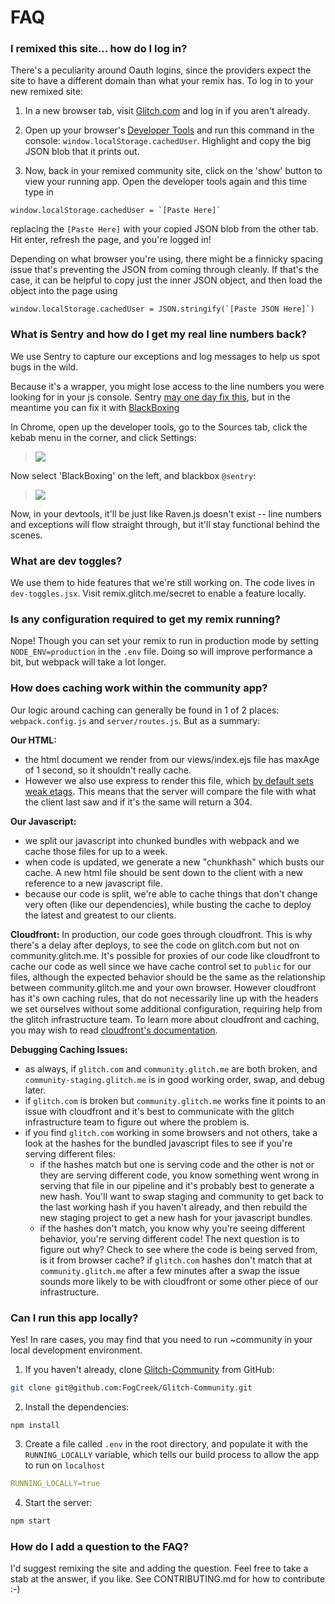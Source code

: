 # FAQ

### I remixed this site... how do I log in?

There's a peculiarity around Oauth logins, since the providers expect the site to have a different domain than what your remix has.  To log in to your new remixed site:

1. In a new browser tab, visit [Glitch.com](https://glitch.com) and log in if you aren't already.

2. Open up your browser's [Developer Tools](https://webmasters.stackexchange.com/a/77337/2628) and run this command in the console: `window.localStorage.cachedUser`.  Highlight and copy the big JSON blob that it prints out.
  
3. Now, back in your remixed community site, click on the 'show' button to view your running app.  Open the developer tools again and this time type in
  
  ```
  window.localStorage.cachedUser = `[Paste Here]`
  ```
  
replacing the `[Paste Here]` with your copied JSON blob from the other tab. Hit enter, refresh the page, and you're logged in! 

Depending on what browser you're using, there might be a finnicky spacing issue that's preventing the JSON from coming through cleanly.  If that's the case, it can be helpful to copy just the inner JSON object, and then load the object into the page using 
```
window.localStorage.cachedUser = JSON.stringify(`[Paste JSON Here]`)
```

### What is Sentry and how do I get my real line numbers back?

We use Sentry to capture our exceptions and log messages to help us spot bugs in the wild.

Because it's a wrapper, you might lose access to the line numbers you were looking for in your js console. Sentry [may one day fix this](https://github.com/getsentry/sentry-javascript/issues/1003), but in the meantime you can fix it with [BlackBoxing](https://developer.chrome.com/devtools/docs/blackboxing)

In Chrome, open up the developer tools, go to the Sources tab, click the kebab menu in the corner, and click Settings:

> ![](https://cdn.glitch.com/02863ac1-a499-4a41-ac9c-41792950000f%2Fdevtools-settings.PNG?1534365344027)

Now select 'BlackBoxing' on the left, and blackbox `@sentry`:

> ![](https://cdn.glitch.com/02863ac1-a499-4a41-ac9c-41792950000f%2Fblackbox-raven-js.PNG?1534365343672)

Now, in your devtools, it'll be just like Raven.js doesn't exist -- line numbers and exceptions will flow straight through, but it'll stay functional behind the scenes.


### What are dev toggles?

We use them to hide features that we're still working on. The code lives in `dev-toggles.jsx`. Visit remix.glitch.me/secret to enable a feature locally.


### Is any configuration required to get my remix running?

Nope! Though you can set your remix to run in production mode by setting `NODE_ENV=production` in the `.env` file. Doing so will improve performance a bit, but webpack will take a lot longer.


### How does caching work within the community app? 

Our logic around caching can generally be found in 1 of 2 places: `webpack.config.js` and `server/routes.js`. But as a summary:

**Our HTML:**
- the html document we render from our views/index.ejs file has maxAge of 1 second, so it shouldn't really cache.
- However we also use express to render this file, which [by default sets weak etags](http://expressjs.com/en/api.html#app.settings.table). This means that the server will compare the file with what the client last saw and if it's the same will return a 304.

**Our Javascript:** 
- we split our javascript into chunked bundles with webpack and we cache those files for up to a week. 
- when code is updated, we generate a new "chunkhash" which busts our cache. A new html file should be sent down to the client with a new reference to a new javascript file. 
- because our code is split, we're able to cache things that don't change very often (like our dependencies), while busting the cache to deploy the latest and greatest to our clients. 

**Cloudfront:**
In production, our code goes through cloudfront. This is why there's a delay after deploys, to see the code on glitch.com but not on community.glitch.me. It's possible for proxies of our code like cloudfront to cache our code as well since we have cache control set to `public` for our files, although the expected behavior should be the same as the relationship between community.glitch.me and your own browser. However cloudfront has it's own caching rules, that do not necessarily line up with the headers we set ourselves without some additional configuration, requiring help from the glitch infrastructure team. To learn more about cloudfront and caching, you may wish to read [cloudfront's documentation](https://docs.aws.amazon.com/AmazonCloudFront/latest/DeveloperGuide/ConfiguringCaching.html).

**Debugging Caching Issues:**
- as always, if `glitch.com` and `community.glitch.me` are both broken, and `community-staging.glitch.me` is in good working order, swap, and debug later.
- if `glitch.com` is broken but `community.glitch.me` works fine it points to an issue with cloudfront and it's best to communicate with the glitch infrastructure team to figure out where the problem is.
- if you find `glitch.com` working in some browsers and not others, take a look at the hashes for the bundled javascript files to see if you're serving different files:
    - if the hashes match but one is serving code and the other is not or they are serving different code, you know something went wrong in serving that file in our pipeline and it's probably best to generate a new hash. You'll want to swap staging and community to get back to the last working hash if you haven't already, and then rebuild the new staging project to get a new hash for your javascript bundles. 
    - if the hashes don't match, you know why you're seeing different behavior, you're serving different code! The next question is to figure out why? Check to see where the code is being served from, is it from browser cache? if `glitch.com` hashes don't match that at `community.glitch.me` after a few minutes after a swap the issue sounds more likely to be with cloudfront or some other piece of our infrastructure.
    
### Can I run this app locally?

Yes! In rare cases, you may find that you need to run ~community in your local development environment.

1. If you haven't already, clone [Glitch-Community](https://github.com/fogcreek/glitch-community) from GitHub:
```bash
git clone git@github.com:FogCreek/Glitch-Community.git
```
2. Install the dependencies:
```
npm install
```
3. Create a file called `.env` in the root directory, and populate it with the `RUNNING_LOCALLY` variable, which tells our build process to allow the app to run on `localhost`
```yaml
RUNNING_LOCALLY=true
```
4. Start the server:
```bash
npm start
```

#### 


### How do I add a question to the FAQ?

I'd suggest remixing the site and adding the question.  Feel free to take a stab at the answer, if you like.  See CONTRIBUTING.md for how to contribute :-)